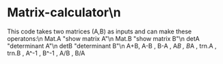 # Matrix-calculator\n
This code takes two matrices (A,B) as inputs and can make these operatons:\n
Mat.A "show matrix A"\n
Mat.B "show matrix B"\n
detA  "determinant A"\n
detB  "determinant B"\n
A+B, A-B , B-A , A*B , B*A , trn.A , trn.B , A^-1 , B^-1 , A/B , B/A
